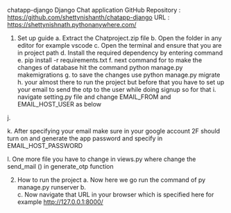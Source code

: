 chatapp-django
Django Chat application
GitHub Repository : https://github.com/shettynishanth/chatapp-django
URL : https://shettynishnath.pythonanywhere.com/

1.	Set up guide 
a.	Extract the Chatproject.zip file 
b.	Open the folder in any editor for example vscode
c.	Open the terminal and ensure that you are in project path 
d.	Install the required dependency by entering command 
e.	pip install -r requirements.txt
f.	next command for to make the changes of database hit the command python manage.py makemigrations
g.	to save the changes use python manage.py migrate
h.	your almost there to run the project but before that you have to set up your email to send the otp to the user while doing signup so for that 
i.	navigate setting.py file and change EMAIL_FROM and EMAIL_HOST_USER as below 


j.	 

k.	After specifying your email make sure in your google account 2F should turn on and generate the app password and specify in EMAIL_HOST_PASSWORD 

l.	One more file you have to change in views.py where change the send_mail () in generate_otp function 


 


		
2.	How to run the project 
a.	Now here we go run the command of py manage.py runserver 
b.	 
c.	Now navigate that URL in your browser which is specified here for example http://127.0.0.1:8000/ 
